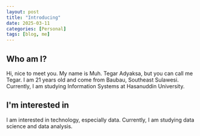 ```yaml
---
layout: post
title: "Introducing"
date: 2025-03-11 
categories: [Personal]
tags: [blog, me]
---
```


## Who am I?

Hi, nice to meet you. My name is Muh. Tegar Adyaksa, but you can call me Tegar. I am 21 years old and come from Baubau, Southeast Sulawesi. Currently, I am studying Information Systems at Hasanuddin University.

## I'm interested in 

I am interested in technology, especially data. Currently, I am studying data science and data analysis.


